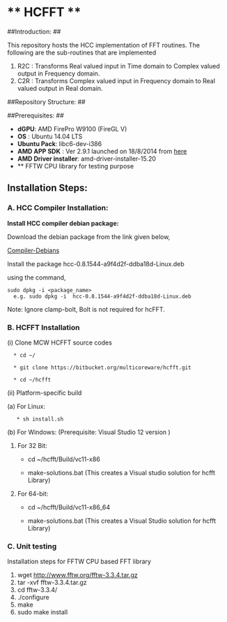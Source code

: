 # ** HCFFT ** #

##Introduction: ##

This repository hosts the HCC implementation of FFT routines. The following are the sub-routines that are implemented

1. R2C : Transforms Real valued input in Time domain to Complex valued output in Frequency domain.
2. C2R : Transforms Complex valued input in Frequency domain to Real valued output in Real domain.


##Repository Structure: ##

##Prerequisites: ##
* **dGPU**:  AMD FirePro W9100 (FireGL V)
* **OS** : Ubuntu 14.04 LTS
* **Ubuntu Pack**: libc6-dev-i386
* **AMD APP SDK** : Ver 2.9.1 launched on 18/8/2014 from [here](http://developer.amd.com/tools-and-sdks/opencl-zone/amd-accelerated-parallel-processing-app-sdk/)
* **AMD Driver installer**: amd-driver-installer-15.20
* ** FFTW CPU library for testing purpose


## Installation Steps:

### A. HCC Compiler Installation: 

**Install HCC compiler debian package:**

  Download the debian package from the link given below,
  
  [Compiler-Debians](https://multicorewareinc.egnyte.com/dl/TD5IwsNEx3)
  
  Install the package hcc-0.8.1544-a9f4d2f-ddba18d-Linux.deb 
  
  using the command,
  
    sudo dpkg -i <package_name>
      e.g. sudo dpkg -i  hcc-0.8.1544-a9f4d2f-ddba18d-Linux.deb 
      
  Note: 
      Ignore clamp-bolt, Bolt is not required for hcFFT.
    

### B. HCFFT Installation

(i) Clone MCW HCFFT source codes

      * cd ~/
   
      * git clone https://bitbucket.org/multicoreware/hcfft.git 

      * cd ~/hcfft

(ii) Platform-specific build

(a) For Linux:

       * sh install.sh
    

(b)  For Windows: (Prerequisite: Visual Studio 12 version )

1. For 32 Bit:

     * cd ~/hcfft/Build/vc11-x86

     * make-solutions.bat (This creates a Visual studio solution for hcfft Library) 

 2. For 64-bit:

     * cd ~/hcfft/Build/vc11-x86_64

     * make-solutions.bat (This creates a Visual Studio solution for hcfft Library)


### C. Unit testing

Installation steps for FFTW CPU based FFT library

1. wget http://www.fftw.org/fftw-3.3.4.tar.gz
2. tar -xvf fftw-3.3.4.tar.gz
3. cd fftw-3.3.4/
4. ./configure
5. make
6. sudo make install
